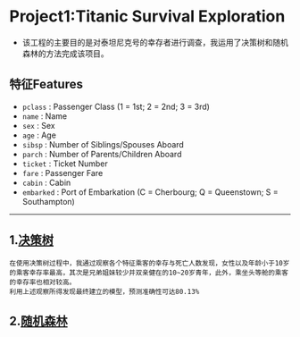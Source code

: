 # Project1:Titanic Survival Exploration
* 该工程的主要目的是对泰坦尼克号的幸存者进行调查，我运用了决策树和随机森林的方法完成该项目。
## **特征Features**
- `pclass` : Passenger Class (1 = 1st; 2 = 2nd; 3 = 3rd)
- `name` : Name
- `sex` : Sex
- `age` : Age
- `sibsp` : Number of Siblings/Spouses Aboard
- `parch` : Number of Parents/Children Aboard
- `ticket` : Ticket Number
- `fare` : Passenger Fare
- `cabin` : Cabin
- `embarked` : Port of Embarkation (C = Cherbourg; Q = Queenstown; S = Southampton)
------------------------------------------------------------------------------------------------------
## 1.[决策树](titanic_survival_exploration1.ipynb)
    在使用决策树过程中，我通过观察各个特征乘客的幸存与死亡人数发现，女性以及年龄小于10岁的乘客幸存率最高，其次是兄弟姐妹较少并双亲健在的10~20岁青年，此外，乘坐头等舱的乘客的幸存率也相对较高。
    利用上述观察所得发现最终建立的模型，预测准确性可达80.13%
## 2.[随机森林](titanic_survival_exploration2.ipynb)
